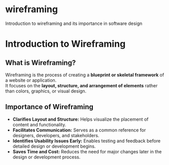 # wireframing
Introduction to wireframing and its importance in software design
# Introduction to Wireframing

## What is Wireframing?

Wireframing is the process of creating a **blueprint or skeletal framework** of a website or application.  
It focuses on the **layout, structure, and arrangement of elements** rather than colors, graphics, or visual design.

## Importance of Wireframing

- **Clarifies Layout and Structure:** Helps visualize the placement of content and functionality.  
- **Facilitates Communication:** Serves as a common reference for designers, developers, and stakeholders.  
- **Identifies Usability Issues Early:** Enables testing and feedback before detailed design or development begins.  
- **Saves Time and Cost:** Reduces the need for major changes later in the design or development process.
